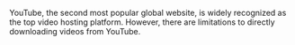YouTube, the second most popular global website, is widely recognized as the top video hosting platform. However, there are limitations to directly downloading videos from YouTube.
